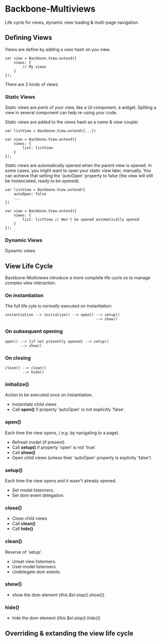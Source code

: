 # Backbone-Multiviews

Life cycle for views, dynamic view loading & multi-page navigation.

## Defining Views

Views are define by adding a *view* hash on you view. 

    var view = Backbone.View.extend({
        views: {
            // My views
        }
    });
    
There are 2 kinds of views
    
### Static Views

Static views are *parts* of your view, like a UI component, a widget. Spliting a view in several component can help
re-using your code.

Static views are added to the *views* hash as a *name* & *view* couple:

    var listView = Backbone.View.extend({...})

    var view = Backbone.View.extend({
        views: {
            list: listView
        }
    });    
    
Static views are automatically opened when the parent view is opened.
In some cases, you might want to open your static view later, manually. You can achieve that setting the 'autoOpen'
property to false (the view will still be instanciated, ready to be opened).

    var listView = Backbone.View.extend({
        autoOpen: false
        ...
    })

    var view = Backbone.View.extend({
        views: {
            list: listView // Won't be opened automatically opened
        }
    });   

### Dynamic Views

Dynamic views

## View Life Cycle

Backbone-Multiviews introduce a more complete life cycle so to manage complex view interaction.

### On instantiation
The full life cyle is *normally* executed on instantiation:

    instantiation --> initialize() --> open() --> setup()
                                              --> show()
### On subsequent opening

    open() --> [if not presently opened] --> setup()
           --> show()
           
### On closing

    close() --> clean()
            --> hide()
  
### initialize()
  
Action to be executed once on instantiation.
 
* Instantiate child views
* Call **open()** if property 'autoOpen' is not explicitly 'false'.

### open()

Each time the view opens, ( e.g. by navigating to a page).

* Refresh model (if present).
* Call **setup()** if property 'open' is not 'true'.
* Call **show()**
* Open child views (unless their 'autoOpen' property is explicity 'false')

### setup()

Each time the view opens and it wasn't already opened.

* Set model listenners.
* Set dom event delegation.

### close()

* Close child views
* Call **clean()**
* Call **hide()**

### clean()

Reverse of 'setup'. 
            
* Unset view listenners.
* Uset model listenners.
* Undelegate dom events.

### show()

* show the dom element (*this.$el.stop().show()*)
           
### hide()

* hide the dom element (*this.$el.stop().hide()*)

## Overriding & extanding the view life cycle
    